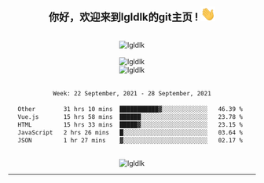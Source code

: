 <div align="center">
<h2> 你好，欢迎来到lgldlk的git主页 ! <img src="https://github.com/lgldlk/lgldlk/blob/main/gifs/Hi.gif" width="30px"></h2>
</div>

<div align="center">
 </br>
 <img src="http://aiitapp.cn:8091/?color=rgba(37,144,118,1)&shadowColor=rgba(12,16,20,1)&fontSize=120&&shadowOffsetX=9&shadowOffsetY=11" height="26px" alt="lgldlk" />
 </br>

   </br>
 <img src="https://github-readme-stats.vercel.app/api?username=lgldlk&show_icons=true&theme=gotham&locale=cn" alt="lgldlk" />
 

</br>

<img  src="http://github-readme-stats.vercel.app/api/top-langs/?username=lgldlk&show_icons=true&theme=gotham&locale=cn&layout=compact" alt="lgldlk"/>  
</br>
</br>

<!--START_SECTION:waka-->
```text
Week: 22 September, 2021 - 28 September, 2021

Other        31 hrs 10 mins  ███████████▓░░░░░░░░░░░░░   46.39 % 
Vue.js       15 hrs 58 mins  ██████░░░░░░░░░░░░░░░░░░░   23.78 % 
HTML         15 hrs 33 mins  █████▓░░░░░░░░░░░░░░░░░░░   23.15 % 
JavaScript   2 hrs 26 mins   █░░░░░░░░░░░░░░░░░░░░░░░░   03.64 % 
JSON         1 hr 27 mins    ▓░░░░░░░░░░░░░░░░░░░░░░░░   02.17 % 
```
<!--END_SECTION:waka-->

 </br>
  <img src="https://visitor-badge.glitch.me/badge?page_id=lgldlk" alt="lgldlk" />

---

 

